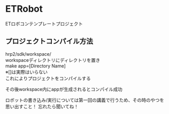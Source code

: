 # ETRobot
ETロボコンテンプレートプロジェクト   

## プロジェクトコンパイル方法   
hrp2/sdk/workspace/      
workspaceディレクトリにディレクトリを置き   
make app=[Directory Name]   
※[]は実際はいらない   
これによりプロジェクトをコンパイルする  

その後workspace内にappが生成されるとコンパイル成功　　

ロボットの書き込み/実行については第一回の講義で行うため、その時のやつを思い出すこと！
忘れたら聞いてね！